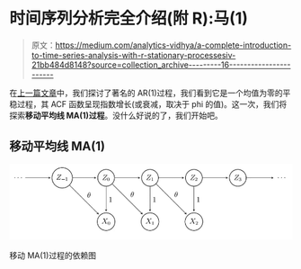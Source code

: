 # 时间序列分析完全介绍(附 R):马(1)

> 原文：<https://medium.com/analytics-vidhya/a-complete-introduction-to-time-series-analysis-with-r-stationary-processesiv-21bb484d8148?source=collection_archive---------16----------------------->

在[上一篇文章](/analytics-vidhya/a-complete-introduction-to-time-series-analysis-with-r-stationary-processesiii-c0574bc913b)中，我们探讨了著名的 AR(1)过程，我们看到它是一个均值为零的平稳过程，其 ACF 函数呈现指数增长(或衰减，取决于 phi 的值)。这一次，我们将探索**移动平均线 MA(1)过程**。没什么好说的了，我们开始吧。

## **移动平均线 MA(1)**

![](img/017364c278c15753b7a1ee8aa9a03c89.png)

移动 MA(1)过程的依赖图